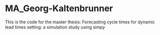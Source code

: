 # MA_Georg-Kaltenbrunner
This is the code for the master thesis: Forecasting cycle times for dynamic lead times setting: a simulation study using simpy

